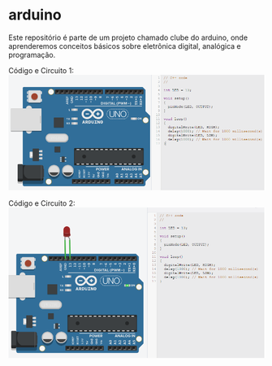 # arduino

Este repositório é parte de um projeto chamado clube do arduino, onde aprenderemos conceitos básicos sobre eletrônica digital, analógica e programação.

Código e Circuito 1:
<img src="/img/code01.PNG" alt="Code01"/>

Código e Circuito 2:
<img src="/img/code02.PNG" alt="Code01"/>

